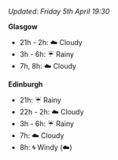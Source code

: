 *Updated: Friday 5th April 19:30*

**Glasgow**

* 21h - 2h: :cloud: Cloudy
* 3h - 6h: :umbrella: Rainy
* 7h, 8h: :cloud: Cloudy

**Edinburgh**

* 21h: :umbrella: Rainy
* 22h - 2h: :cloud: Cloudy
* 3h - 6h: :umbrella: Rainy
* 7h: :cloud: Cloudy
* 8h: :cyclone: Windy (:cloud:)
